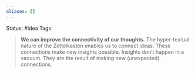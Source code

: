 ```yaml
---
aliases: []
---
```

Status: #idea
Tags: 
>**We can improve the connectivity of our thoughts.** The hyper-textual nature of the Zettelkasten enables us to connect ideas. These connections make new insights possible. Insights don’t happen in a vacuum. They are the result of making new (unexpected) connections.

[^1]: [[Introduction to the Zettelkasten Method]]